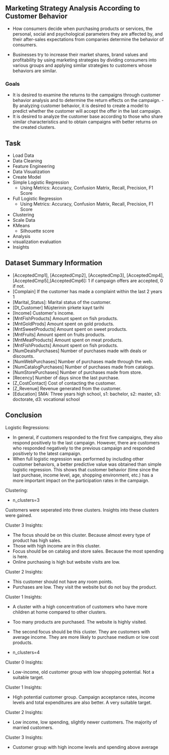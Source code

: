## Marketing Strategy Analysis According to Customer Behavior

- How consumers decide when purchasing products or services, the personal, social and psychological parameters they are affected by, and their after-sales expectations from companies determine the behavior of consumers.

- Businesses try to increase their market shares, brand values ​​and profitability by using marketing strategies by dividing consumers into various groups and applying similar strategies to customers whose behaviors are similar.

### Goals

- It is desired to examine the returns to the campaigns through customer behavior analysis and to determine the return effects on the campaign.
-By analyzing customer behavior, it is desired to create a model to predict whether the customer will accept the offer in the last campaign.
- It is desired to analyze the customer base according to those who share similar characteristics and to obtain campaigns with better returns on the created clusters.

## Task

- Load Data
- Data Cleaning 
- Feature Engineering
- Data Visualization
- Create Model
 - Simple Logistic Regression 
   - Using Metrics: Accuracy, Confusion Matrix, Recall, Precision, F1 Score
 - Full Logistic Regression
   - Using Metrics: Accuracy, Confusion Matrix, Recall, Precision, F1 Score
- Clustering
 - Scale Data
 - KMeans
   - Silhouette score
- Analysis
 - visualization evaluation
 - Insights

 ## Dataset Summary Information

- [AcceptedCmp1], [AcceptedCmp2], [AcceptedCmp3], [AcceptedCmp4],[AcceptedCmp5],[AcceptedCmp6]: 1 if campaign offers are accepted, 0 if not.
- [Complain] If the customer has made a complaint within the last 2 years 1
- [Marital_Status]: Marital status of the customer.
- [Dt_Customer] Müşterinin şirkete kayıt tarihi
- [Income] Customer's income.
- [MntFishProducts] Amount spent on fish products.
- [MntGoldProds] Amount spent on gold products.
- [MntSweetProducts]  Amount spent on sweet products.
- [MntFruits]  Amount spent on fruits products.
- [MntMeatProducts]  Amount spent on meat products.
- [MntFishProducts]  Amount spent on fish products.
- [NumDealsPurchases] Number of purchases made with deals or discounts.
- [NumWebPurchases] Number of purchases made through the web.
- [NumCatalogPurchases] Number of purchases made from catalogs.
- [NumStorePurchases] Number of purchases made from store.
- [Recency] Number of days since the last purchase.
- [Z_CostContact] Cost of contacting the customer.
- [Z_Revenue] Revenue generated from the customer.
- [Education] SMA: Three years high school, s1: bachelor, s2: master, s3: doctorate, d3: vocational school



## Conclusion

Logistic Regressions:
- In general, if customers responded to the first five campaigns, they also respond positively to the last campaign. However, there are customers who responded negatively to the previous campaign and responded positively to the latest campaign.
- When full logistic regression was performed by including other customer behaviors, a better predictive value was obtained than simple logistic regression. This shows that customer behavior (time since the last purchase, income level, age, shopping environment, etc.) has a more important impact on the participation rates in the campaign.

Clustering:
- n_clusters=3

Customers were seperated into three clusters. Insights into these clusters were gained.

Cluster 3 Insights:
- The focus should be on this cluster. Because almost every type of product has high sales.
- Those with high income are in this cluster.
- Focus should be on catalog and store sales. Because the most spending is here.
- Online purchasing is high but website visits are low.

Cluster 2 Insights:
- This customer should not have any room points.
- Purchases are low. They visit the website but do not buy the product.

Cluster 1 Insights:
- A cluster with a high concentration of customers who have more children at home compared to other clusters.
- Too many products are purchased. The website is highly visited.
- The second focus should be this cluster. They are customers with average income. They are more likely to purchase medium or low cost products.

- n_clusters=4
  
Cluster 0 Insights:
- Low-income, old customer group with low shopping potential. Not a suitable target.

Cluster 1 Insights:
- High potential customer group. Campaign acceptance rates, income levels and total 
expenditures are also better. A very suitable target.

Cluster 2 Insights:
- Low income, low spending, slightly newer customers. The majority of married 
customers.

Cluster 3 Insights: 
- Customer group with high income levels and spending above average


